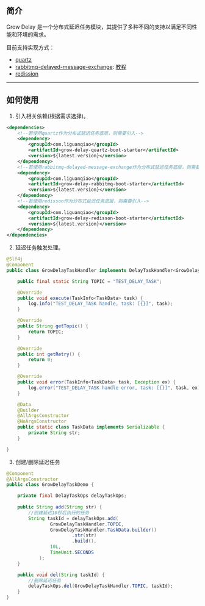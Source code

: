 ## 简介

Grow Delay 是一个分布式延迟任务模块，其提供了多种不同的支持以满足不同性能和环境的需求。

目前支持实现方式：

- [quartz](https://github.com/quartz-scheduler/quartz)
- [rabbitmq-delayed-message-exchange](https://github.com/rabbitmq/rabbitmq-delayed-message-exchange): [教程](https://liguanqiao.com/archives/1682477876522)
- [redission](https://github.com/redisson/redisson)

-------------------------------------------------------------------------------

## 如何使用

1. 引入相关依赖(根据需求选择)。

```xml
<dependencies>
    <!--若使用quartz作为分布式延迟任务底层，则需要引入-->
    <dependency>
        <groupId>com.liguanqiao</groupId>
        <artifactId>grow-delay-quartz-boot-starter</artifactId>
        <version>${latest.version}</version>
    </dependency>
    <!--若使用rabbitmq-delayed-message-exchange作为分布式延迟任务底层，则需要引入-->
    <dependency>
        <groupId>com.liguanqiao</groupId>
        <artifactId>grow-delay-rabbitmq-boot-starter</artifactId>
        <version>${latest.version}</version>
    </dependency>
    <!--若使用redisson作为分布式延迟任务底层，则需要引入-->
    <dependency>
        <groupId>com.liguanqiao</groupId>
        <artifactId>grow-delay-redisson-boot-starter</artifactId>
        <version>${latest.version}</version>
    </dependency>
</dependencies>
```

2.  延迟任务触发处理。

```java
@Slf4j
@Component
public class GrowDelayTaskHandler implements DelayTaskHandler<GrowDelayTaskHandler.TaskData> {

    public final static String TOPIC = "TEST_DELAY_TASK";

    @Override
    public void execute(TaskInfo<TaskData> task) {
        log.info("TEST_DELAY_TASK handle, task: [{}]", task);
    }

    @Override
    public String getTopic() {
        return TOPIC;
    }

    @Override
    public int getRetry() {
        return 0;
    }

    @Override
    public void error(TaskInfo<TaskData> task, Exception ex) {
        log.error("TEST_DELAY_TASK handle error, task: [{}]", task, ex);
    }

    @Data
    @Builder
    @AllArgsConstructor
    @NoArgsConstructor
    public static class TaskData implements Serializable {
        private String str;
    }

}
```

3.  创建/删除延迟任务

```java
@Component
@AllArgsConstructor
public class GrowDelayTaskDemo {

    private final DelayTaskOps delayTaskOps;
     
    public String add(String str) {
        //创建延迟10秒后执行的任务
        String taskId = delayTaskOps.add(
                GrowDelayTaskHandler.TOPIC,
                GrowDelayTaskHandler.TaskData.builder()
                        .str(str)
                        .build(),
                10L,
                TimeUnit.SECONDS
            );
    }

    public void del(String taskId) {
        //删除延迟任务
        delayTaskOps.del(GrowDelayTaskHandler.TOPIC, taskId);
    }
}
```